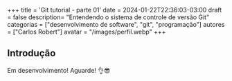 +++
title = 'Git tutorial - parte 01'
date = 2024-01-22T22:36:03-03:00
draft = false
description= "Entendendo o sistema de controle de versão Git"
categorias = ["desenvolvimento de software", "git", "programação"]
autores = ["Carlos Robert"]
avatar = "/images/perfil.webp"
+++

## Introdução

Em desenvolvimento! Aguarde! 👌😎

